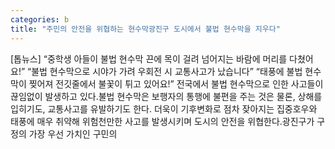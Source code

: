 ```yaml
---
categories: b
title: "주민의 안전을 위협하는 현수막광진구 도시에서 불법 현수막을 지우다"
---
```

[톱뉴스] “중학생 아들이 불법 현수막 끈에 목이 걸려 넘어지는 바람에 머리를 다쳤어요!” “불법 현수막으로 시야가 가려 우회전 시 교통사고가 났습니다” “태풍에 불법 현수막이 찢어져 전깃줄에서 불꽃이 튀고 있어요!” 전국에서 불법 현수막으로 인한 사고들이 끊임없이 발생하고 있다.불법 현수막은 보행자의 통행에 불편을 주는 것은 물론, 상해를 입히기도, 교통사고를 유발하기도 한다. 더욱이 기후변화로 점차 잦아지는 집중호우와 태풍에 매우 취약해 위험천만한 사고를 발생시키며 도시의 안전을 위협한다.광진구가 구정의 가장 우선 가치인 구민의